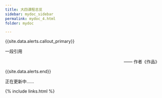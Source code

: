 ```yaml
---
title: 大四课程总览
sidebar: mydoc_sidebar
permalink: mydoc_4.html
folder: mydoc

---
```


{{site.data.alerts.callout_primary}}
<p>一段引用</p>
<p align="right">—— 作者《作品》</p>
{{site.data.alerts.end}}

正在更新中......

{% include links.html %}

